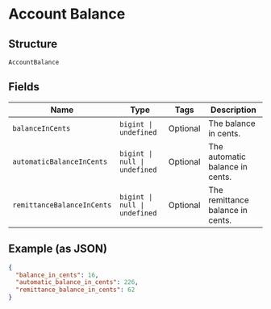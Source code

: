 
# Account Balance

## Structure

`AccountBalance`

## Fields

| Name | Type | Tags | Description |
|  --- | --- | --- | --- |
| `balanceInCents` | `bigint \| undefined` | Optional | The balance in cents. |
| `automaticBalanceInCents` | `bigint \| null \| undefined` | Optional | The automatic balance in cents. |
| `remittanceBalanceInCents` | `bigint \| null \| undefined` | Optional | The remittance balance in cents. |

## Example (as JSON)

```json
{
  "balance_in_cents": 16,
  "automatic_balance_in_cents": 226,
  "remittance_balance_in_cents": 62
}
```

